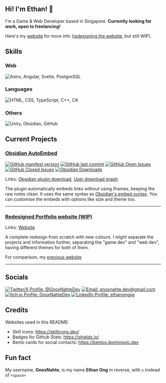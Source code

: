 ## Hi! I'm Ethan! 👋
I'm a Game & Web Developer based in Singapore. **Currently looking for work, open to freelancing!**

Here's my [website](https://gnoxnahte.com) for more info ([redesigning the website](https://gnoxnahte.dev), but still WIP).

## Skills
### Web
<img src="https://skillicons.dev/icons?i=astro,angular,svelte,postgres" title="Astro, Angular, Svelte, PostgreSQL"/>

### Languages
<img src="https://skillicons.dev/icons?i=html,css,ts,cpp,cs" title="HTML, CSS, TypeScript, C++, C#"/>

### Others
<img src="https://skillicons.dev/icons?i=unity,obsidian,github" title="Unity, Obsidian, GitHub"/>

## Current Projects

### [Obsidian AutoEmbed](https://github.com/GnoxNahte/obsidian-auto-embed)
[![GitHub manifest version](https://img.shields.io/github/manifest-json/v/gnoxnahte/obsidian-auto-embed)](https://github.com/GnoxNahte/obsidian-auto-embed/releases)
[![GitHub last commit](https://img.shields.io/github/last-commit/gnoxnahte/obsidian-auto-embed)](https://github.com/GnoxNahte/obsidian-auto-embed/commits/main/)
[![GitHub Open Issues](https://img.shields.io/github/issues/gnoxnahte/obsidian-auto-embed)](https://github.com/GnoxNahte/obsidian-auto-embed/issues)
[![GitHub Closed Issues](https://img.shields.io/github/issues-closed/gnoxnahte/obsidian-auto-embed)](https://github.com/GnoxNahte/obsidian-auto-embed/issues?q=is%3Aissue+is%3Aclosed)
[![Obsidian Downloads](https://img.shields.io/badge/dynamic/json?url=https%3A%2F%2Fraw.githubusercontent.com%2Fobsidianmd%2Fobsidian-releases%2Fmaster%2Fcommunity-plugin-stats.json&query=%24%5B%22auto-embed%22%5D.downloads&logo=obsidian&logoColor=a88bfa&label=downloads&color=a88bfa)](https://obsidian.md/plugins?id=auto-embed)

Links: [Obsidian plugin download](https://obsidian.md/plugins?id=auto-embed), [User download graph](https://nevernotmove.github.io/obsidian-stats/plugin/auto-embed)

The plugin automatically embeds links without using iframes, keeping the raw notes clean. It uses the same syntax as [Obsidian's embed syntax](https://help.obsidian.md/Editing+and+formatting/Embed+web+pages). You can customise the embeds with options like size and theme too.

<hr>

### [Redesigned Portfolio website (WIP)](https://github.com/GnoxNahte/portfolio-main)
Links: [Website](https://gnoxnahte.dev)

A complete redesign from scratch with new colours. I might separate the projects and information further, separating the "game dev" and "web dev", having different themes for both of them.

For comparison, my [previous website](https://gnoxnahte.com)

<hr>

## Socials
[![Twitter/X Profile: @GnoxNahteDev](https://bentos.jkominovic.dev/api/v1/bento-cards?url=https%3A%2F%2Fx.com%2FGnoxNahteDev&size=square)](https://x.com/GnoxNahteDev)
[![Email: gnoxnahte.dev@gmail.com](https://bentos.jkominovic.dev/api/v1/bento-cards?url=gnoxnahte.dev%40gmail.com&size=square)](mailto:gnoxnahte.dev@gmail.com)
[![Itch.io Profile: GnoxNahteDev](https://bentos.jkominovic.dev/api/v1/generic-card?icon=siItchdotio&subtitle=GnoxNahteDev&size=square)](https://gnoxnahtedev.itch.io/)
[![LinkedIn Profile: ethanongsg](https://bentos.jkominovic.dev/api/v1/bento-cards?url=https%3A%2F%2Fwww.linkedin.com%2Fin%2Fethanongsg%2F&size=square)](https://www.linkedin.com/in/ethanongsg/)

## Credits
Websites used in this README:
- Skill icons: https://skillicons.dev/
- Badges for Github Stats: https://shields.io/
- Bento cards for social contacts: https://bentos.jkominovic.dev

## Fun fact
My username, **GnoxNahte**, is my name **Ethan Ong** in reverse, with `x` instead of `<space>`
